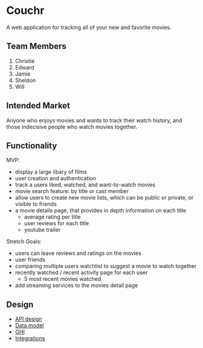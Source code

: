 # Couchr

A web application for tracking all of your new and favorite movies.

## Team Members

1. Christie
2. Edward
3. Jamie
4. Sheldon
5. Will

## Intended Market

Anyone who enjoys movies and wants to track their watch history, and 
those indecisive people who watch movies together.

## Functionality

MVP:

- display a large libary of films
- user creation and authentication
- track a users liked, watched, and want-to-watch movies
- movie search feature: by title or cast member
- allow users to create new movie lists, which can be public or private, 
or visible to friends
- a movie details page, that provides in depth information on each title
    - average rating per title
    - user reviews for each title
    - youtube trailer

Stretch Goals:

- users can leave reviews and ratings on the movies
- user friends
- comparing multiple users watchlist to suggest a movie to watch together
- recently watched / recent activity page for each user
    - 5 most recent movies watched
- add streaming services to the movies detail page

## Design

* [API design](docs/apis.md)
* [Data model](docs/data-model.md)
* [GHI](docs/ghi.md)
* [Integrations](docs/integrations.md)